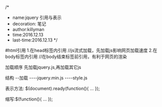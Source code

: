 /*
 * name:jquery 引用与表示
 * decoration: 笔记
 * author:killyman
 * time:2016.12.13
 * last-time:2016.12.13
*/

#html引用
1.在head标签内引用 //js流式加载，先加载js影响网页加载速度
2.在body标签内引用 //在body结束标签前引用，有利于网页的渲染

加载顺序
先加载jquery.js,再加载其它js

结构
--加载
----jquery.min.js
----style.js

表示方法:
$(document).ready(function(){
    ...
});

缩写:$(function(){
    ...
});

